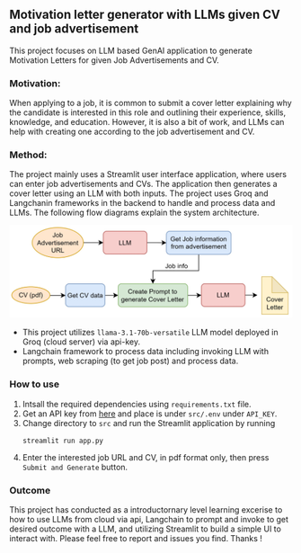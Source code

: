## Motivation letter generator with LLMs given CV and job advertisement

This project focuses on LLM based GenAI application to generate Motivation Letters for given Job Advertisements and CV. 

### Motivation: 
When applying to a job, it is common to submit a cover letter explaining why the candidate is interested in this role and outlining their experience, skills, knowledge, and education. However, it is also a bit of work, and LLMs can help with creating one according to the job advertisement and CV.

### Method:
The project mainly uses a Streamlit user interface application, where users can enter job advertisements and CVs. The application then generates a cover letter using an LLM with both inputs. The project uses Groq and Langchanin frameworks in the backend to handle and process data and LLMs. The following flow diagrams explain the system architecture.

![motivation_letter_gen_project_system_archi.jpg](resources/motivation_letter_gen_project_system_archi.jpg)

* This project utilizes `llama-3.1-70b-versatile` LLM model deployed in Groq (cloud server) via api-key.
* Langchain framework to process data including invoking LLM with prompts, web scraping (to get job post) and process data.

### How to use

1. Intsall the required dependencies using ```requirements.txt``` file.
2. Get an API key from [here](https://console.groq.com/keys.) and place is under `src/.env` under `API_KEY`.
3. Change directory to `src` and run the Streamlit application by running
    ```commandline
    streamlit run app.py
    ```
4. Enter the interested job URL and CV, in pdf format only, then press `Submit and Generate` button.

### Outcome

This project has conducted as a introductornary level learning excerise to how to use LLMs from cloud via api, Langchain to prompt and invoke to get desired outcome with a LLM, and utilizing Streamlit to build a simple UI to interact with. Please feel free to report and issues you find. Thanks !
